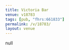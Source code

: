 ```yaml
---
title: Victoria Bar
venue: v18783
tags: [pub, "fhrs:661833"]
permalink: /v/18783/
layout: venue
---
```

null